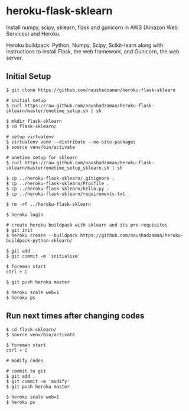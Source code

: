 heroku-flask-sklearn
====================
Install numpy, scipy, sklearn, flask and gunicorn in AWS (Amazon Web Services) and Heroku. 

Heroku buildpack: Python, Numpy, Scipy, Scikit-learn along with instructions to install Flask, the web framework, and Gunicorn, the web server.

Initial Setup 
-----
	$ git clone https://github.com/naushadzaman/heroku-flask-sklearn
	
	# initial setup 
	$ curl https://raw.github.com/naushadzaman/heroku-flask-sklearn/master/onetime_setup.sh | sh
	
	$ mkdir flask-sklearn
	$ cd flask-sklearn/
	
	# setup virtualenv 
	$ virtualenv venv --distribute --no-site-packages
	$ source venv/bin/activate
		
	# onetime setup for sklearn 
	$ curl https://raw.github.com/naushadzaman/heroku-flask-sklearn/master/onetime_setup_sklearn.sh | sh
	
	$ cp ../heroku-flask-sklearn/.gitignore .
	$ cp ../heroku-flask-sklearn/Procfile .
	$ cp ../heroku-flask-sklearn/hello.py .
	$ cp ../heroku-flask-sklearn/requirements.txt .
	
	$ rm -rf ../heroku-flask-sklearn
	
	$ heroku login
	
	# create heroku buildpack with sklearn and its pre-requisites
	$ git init
	$ heroku create --buildpack https://github.com/naushadzaman/heroku-buildpack-python-sklearn/
	
	$ git add .
	$ git commit -m 'initialize'
	
	$ foreman start
	ctrl + C
	
	$ git push heroku master
	 
	$ heroku scale web=1
	$ heroku ps

Run next times after changing codes
-----
	$ cd flask-sklearn/
	$ source venv/bin/activate
	
	$ foreman start
	ctrl + C
	
	# modify codes 
	
	# commit to git 
	$ git add .
	$ git commit -m 'modify'
	$ git push heroku master
	
	$ heroku scale web=1
	$ heroku ps
